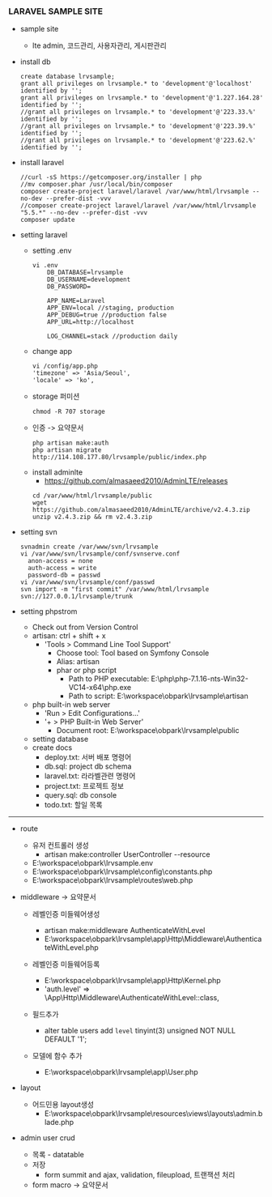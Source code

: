### LARAVEL SAMPLE SITE
* sample site
  * lte admin, 코드관리, 사용자관리, 게시판관리

* install db
    ```
    create database lrvsample;
    grant all privileges on lrvsample.* to 'development'@'localhost' identified by '';
    grant all privileges on lrvsample.* to 'development'@'1.227.164.28' identified by '';
    //grant all privileges on lrvsample.* to 'development'@'223.33.%' identified by '';
    //grant all privileges on lrvsample.* to 'development'@'223.39.%' identified by '';
    //grant all privileges on lrvsample.* to 'development'@'223.62.%' identified by '';
    ```

* install laravel
    ```  
    //curl -sS https://getcomposer.org/installer | php
    //mv composer.phar /usr/local/bin/composer
    composer create-project laravel/laravel /var/www/html/lrvsample --no-dev --prefer-dist -vvv
    //composer create-project laravel/laravel /var/www/html/lrvsample "5.5.*" --no-dev --prefer-dist -vvv
    composer update
    ```

* setting laravel
  * setting .env
    ```
    vi .env
        DB_DATABASE=lrvsample
        DB_USERNAME=development
        DB_PASSWORD=

        APP_NAME=Laravel
        APP_ENV=local //staging, production
        APP_DEBUG=true //production false
        APP_URL=http://localhost

        LOG_CHANNEL=stack //production daily
    ```
  * change app
    ```
    vi /config/app.php
    'timezone' => 'Asia/Seoul',
    'locale' => 'ko',
    ```
  * storage 퍼미션
    ```
    chmod -R 707 storage 
    ```
  * 인증 -> 요약문서
    ```
    php artisan make:auth
    php artisan migrate
    http://114.108.177.80/lrvsample/public/index.php
    ```
  * install adminlte
    * https://github.com/almasaeed2010/AdminLTE/releases
    ```
    cd /var/www/html/lrvsample/public
    wget https://github.com/almasaeed2010/AdminLTE/archive/v2.4.3.zip
    unzip v2.4.3.zip && rm v2.4.3.zip 
    ```

* setting svn
    ```
    svnadmin create /var/www/svn/lrvsample
    vi /var/www/svn/lrvsample/conf/svnserve.conf
      anon-access = none
      auth-access = write
      password-db = passwd
    vi /var/www/svn/lrvsample/conf/passwd
    svn import -m "first commit" /var/www/html/lrvsample svn://127.0.0.1/lrvsample/trunk
    ```

* setting phpstrom
  * Check out from Version Control
  * artisan: ctrl + shift + x
    * 'Tools > Command Line Tool Support' 
      * Choose tool: Tool based on Symfony Console
      * Alias: artisan
      * phar or php script
        * Path to PHP executable: E:\php\php-7.1.16-nts-Win32-VC14-x64\php.exe 
        * Path to script: E:\workspace\obpark\lrvsample\artisan 
  * php built-in web server
    * 'Run > Edit Configurations...'
    * '+ > PHP Built-in Web Server'
      * Document root: E:\workspace\obpark\lrvsample\public
  * setting database
  * create docs
    * deploy.txt: 서버 배포 명령어
    * db.sql: project db schema
    * laravel.txt: 라라벨관련 명령어 
    * project.txt: 프로젝트 정보
    * query.sql: db console
    * todo.txt: 할일 목록

----

* route 
  * 유저 컨트롤러 생성
    * artisan make:controller UserController --resource
  * E:\workspace\obpark\lrvsample\.env
  * E:\workspace\obpark\lrvsample\config\constants.php
  * E:\workspace\obpark\lrvsample\routes\web.php

* middleware -> 요약문서
  * 레벨인증 미들웨어생성
    * artisan make:middleware AuthenticateWithLevel
    * E:\workspace\obpark\lrvsample\app\Http\Middleware\AuthenticateWithLevel.php

  * 레벨인증 미들웨어등록
    * E:\workspace\obpark\lrvsample\app\Http\Kernel.php
    * 'auth.level' => \App\Http\Middleware\AuthenticateWithLevel::class,

  * 필드추가
    * alter table users add `level` tinyint(3) unsigned NOT NULL DEFAULT '1';

  * 모델에 함수 추가
    * E:\workspace\obpark\lrvsample\app\User.php

* layout
    * 어드민용 layout생성
      * E:\workspace\obpark\lrvsample\resources\views\layouts\admin.blade.php
    
* admin user crud
  * 목록 - datatable 
  * 저장
    * form summit and ajax, validation, fileupload,  트랜잭션 처리
  * form macro -> 요약문서

